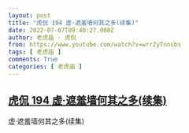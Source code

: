 ```yaml
---
layout: post
title: "虎侃 194 虚·遮羞墙何其之多(续集)"
date: 2022-07-07T09:40:27.000Z
author: 老虎庙 · 虎侃
from: https://www.youtube.com/watch?v=wrrZyTnnsbs
tags: [ 老虎庙 ]
comments: True
categories: [ 老虎庙 ]
---
```

<!--1657186827000-->
[虎侃 194 虚·遮羞墙何其之多(续集)](https://www.youtube.com/watch?v=wrrZyTnnsbs)
------

<div>
虚·遮羞墙何其之多(续集)
</div>
